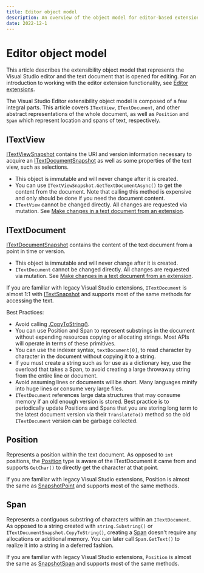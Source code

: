 ```yaml
---
title: Editor object model
description: An overview of the object model for editor-based extensions
date: 2022-12-1
---
```


# Editor object model

This article describes the extensibility object model that represents the Visual Studio editor and the text document that is opened for editing. For an introduction to working with the editor extension functionality, see [Editor extensions](editor.md).

The Visual Studio Editor extensibility object model is composed of a few integral parts. This article covers `ITextView`, `ITextDocument`, and other abstract representations of the whole document, as well as `Position` and `Span` which represent location and spans of text, respectively.

## ITextView

[ITextViewSnapshot](./../../api/Microsoft.VisualStudio.Extensibility.Editor.md#T-Microsoft-VisualStudio-Extensibility-Editor-UI-ITextViewSnapshot) contains the URI and version information necessary to acquire an [ITextDocumentSnapshot](./../../api/Microsoft.VisualStudio.Extensibility.Editor.md##T-Microsoft-VisualStudio-Extensibility-Editor-Data-ITextDocumentSnapshot) as well
as some properties of the text view, such as selections.

- This object is immutable and will never change after it is created.
- You can use `ITextViewSnapshot.GetTextDocumentAsync()` to get the content from the document. Note that calling this method is
  expensive and only should be done if you need the document content.
- `ITextView` cannot be changed directly. All changes are requested via mutation. See [Make changes in a text document from an extension](editor.md#make-changes-in-a-text-document-from-an-extension).

## ITextDocument

[ITextDocumentSnapshot](./../../api/Microsoft.VisualStudio.Extensibility.Editor.md##T-Microsoft-VisualStudio-Extensibility-Editor-Data-ITextDocumentSnapshot) contains the content of the text document from a point in time or version.

- This object is immutable and will never change after it is created.
- `ITextDocument` cannot be changed directly. All changes are requested via mutation. See [Make changes in a text document from an extension](editor.md#make-changes-in-a-text-document-from-an-extension).

If you are familiar with legacy Visual Studio extensions, `ITextDocument` is almost 1:1 with
[ITextSnapshot](https://docs.microsoft.com/dotnet/api/microsoft.visualstudio.text.itextsnapshot?view=visualstudiosdk-2019) and supports most of the same methods for accessing the text.

Best Practices:
  - Avoid calling [.CopyToString()](./../../api/Microsoft.VisualStudio.Extensibility.Editor.md#M-Microsoft-VisualStudio-Extensibility-Editor-Data-ITextDocumentSnapshot-CopyToString).
  - You can use Position and Span to represent substrings in the document without expending resources copying or allocating strings. Most APIs will operate in terms of these primitives.
  - You can use the indexer syntax, `textDocument[0]`, to read character by character in the document without copying it to a string.
  - If you must create a string such as for use as a dictionary key, use the overload that takes a Span, to avoid creating a large throwaway string from the entire line or document.
  - Avoid assuming lines or documents will be short. Many languages minify into huge lines or consume very large files.
  - `ITextDocument` references large data structures that may consume memory if an old enough version is stored. Best practice is to periodically update Positions and Spans that you are storing long term to the latest document version via their `TranslateTo()` method so the old `ITextDocument` version can be garbage collected.

## Position

Represents a position within the text document. As opposed to `int` positions, the [Position](./../../api/Microsoft.VisualStudio.Extensibility.Editor.md#position-type) type
is aware of the ITextDocument it came from and supports `GetChar()` to directly get the character at that point.

If you are familiar with legacy Visual Studio extensions, Position is almost the same as
[SnapshotPoint](https://docs.microsoft.com/dotnet/api/microsoft.visualstudio.text.snapshotpoint?view=visualstudiosdk-2019) and supports most of the same methods.

## Span

Represents a contiguous substring of characters within an `ITextDocument`. As opposed to a string created with
`string.Substring()` or `ITextDocumentSnapshot.CopyToString()`, creating a [Span](./../../api/Microsoft.VisualStudio.Extensibility.Editor.md#span-type) doesn't require any allocations or additional memory. You can later call `Span.GetText()` to realize it into a string in a deferred fashion.

If you are familiar with legacy Visual Studio extensions, `Position` is almost the same as
[SnapshotSpan](https://docs.microsoft.com/dotnet/api/microsoft.visualstudio.text.snapshotSpan?view=visualstudiosdk-2019) and supports most of the same methods.

